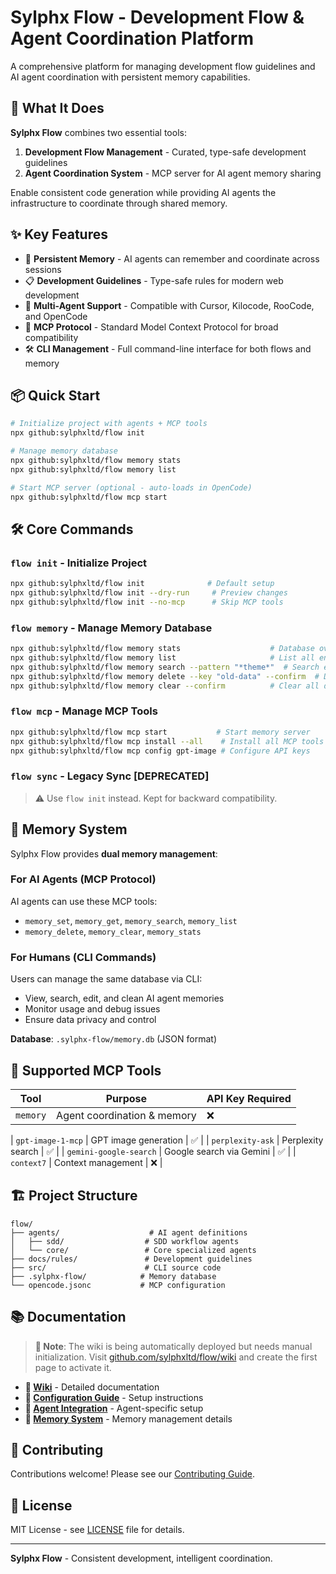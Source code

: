 # Sylphx Flow - Development Flow & Agent Coordination Platform

A comprehensive platform for managing development flow guidelines and AI agent coordination with persistent memory capabilities.

## 🚀 What It Does

**Sylphx Flow** combines two essential tools:

1. **Development Flow Management** - Curated, type-safe development guidelines
2. **Agent Coordination System** - MCP server for AI agent memory sharing

Enable consistent code generation while providing AI agents the infrastructure to coordinate through shared memory.

## ✨ Key Features

- 🧠 **Persistent Memory** - AI agents can remember and coordinate across sessions
- 📋 **Development Guidelines** - Type-safe rules for modern web development
- 🔧 **Multi-Agent Support** - Compatible with Cursor, Kilocode, RooCode, and OpenCode
- 🔄 **MCP Protocol** - Standard Model Context Protocol for broad compatibility
- 🛠️ **CLI Management** - Full command-line interface for both flows and memory

## 📦 Quick Start

```bash
# Initialize project with agents + MCP tools
npx github:sylphxltd/flow init

# Manage memory database
npx github:sylphxltd/flow memory stats
npx github:sylphxltd/flow memory list

# Start MCP server (optional - auto-loads in OpenCode)
npx github:sylphxltd/flow mcp start
```

## 🛠️ Core Commands

### `flow init` - Initialize Project
```bash
npx github:sylphxltd/flow init              # Default setup
npx github:sylphxltd/flow init --dry-run     # Preview changes
npx github:sylphxltd/flow init --no-mcp      # Skip MCP tools
```

### `flow memory` - Manage Memory Database
```bash
npx github:sylphxltd/flow memory stats                    # Database overview
npx github:sylphxltd/flow memory list                     # List all entries
npx github:sylphxltd/flow memory search --pattern "*theme*"  # Search entries
npx github:sylphxltd/flow memory delete --key "old-data" --confirm  # Delete entry
npx github:sylphxltd/flow memory clear --confirm          # Clear all data
```

### `flow mcp` - Manage MCP Tools
```bash
npx github:sylphxltd/flow mcp start           # Start memory server
npx github:sylphxltd/flow mcp install --all    # Install all MCP tools
npx github:sylphxltd/flow mcp config gpt-image # Configure API keys
```

### `flow sync` - Legacy Sync [DEPRECATED]
> ⚠️ Use `flow init` instead. Kept for backward compatibility.

## 🧠 Memory System

Sylphx Flow provides **dual memory management**:

### For AI Agents (MCP Protocol)
AI agents can use these MCP tools:
- `memory_set`, `memory_get`, `memory_search`, `memory_list`
- `memory_delete`, `memory_clear`, `memory_stats`

### For Humans (CLI Commands)
Users can manage the same database via CLI:
- View, search, edit, and clean AI agent memories
- Monitor usage and debug issues
- Ensure data privacy and control

**Database**: `.sylphx-flow/memory.db` (JSON format)

## 🔌 Supported MCP Tools

| Tool | Purpose | API Key Required |
|------|---------|------------------|
| `memory` | Agent coordination & memory | ❌ |

| `gpt-image-1-mcp` | GPT image generation | ✅ |
| `perplexity-ask` | Perplexity search | ✅ |
| `gemini-google-search` | Google search via Gemini | ✅ |
| `context7` | Context management | ❌ |

## 🏗️ Project Structure

```
flow/
├── agents/                    # AI agent definitions
│   ├── sdd/                  # SDD workflow agents
│   └── core/                 # Core specialized agents
├── docs/rules/               # Development guidelines
├── src/                      # CLI source code
├── .sylphx-flow/            # Memory database
└── opencode.jsonc           # MCP configuration
```

## 📚 Documentation

> **📝 Note**: The wiki is being automatically deployed but needs manual initialization. Visit [github.com/sylphxltd/flow/wiki](https://github.com/sylphxltd/flow/wiki) and create the first page to activate it.

- **📖 [Wiki](https://github.com/sylphxltd/flow/wiki)** - Detailed documentation
- **🔧 [Configuration Guide](https://github.com/sylphxltd/flow/wiki/Installation-&-Setup)** - Setup instructions
- **🤖 [Agent Integration](https://github.com/sylphxltd/flow/wiki/CLI-Commands)** - Agent-specific setup
- **🧠 [Memory System](https://github.com/sylphxltd/flow/wiki/Memory-System)** - Memory management details

## 🤝 Contributing

Contributions welcome! Please see our [Contributing Guide](https://github.com/sylphxltd/flow/wiki/Contributing).

## 📄 License

MIT License - see [LICENSE](LICENSE) file for details.

---

**Sylphx Flow** - Consistent development, intelligent coordination.
